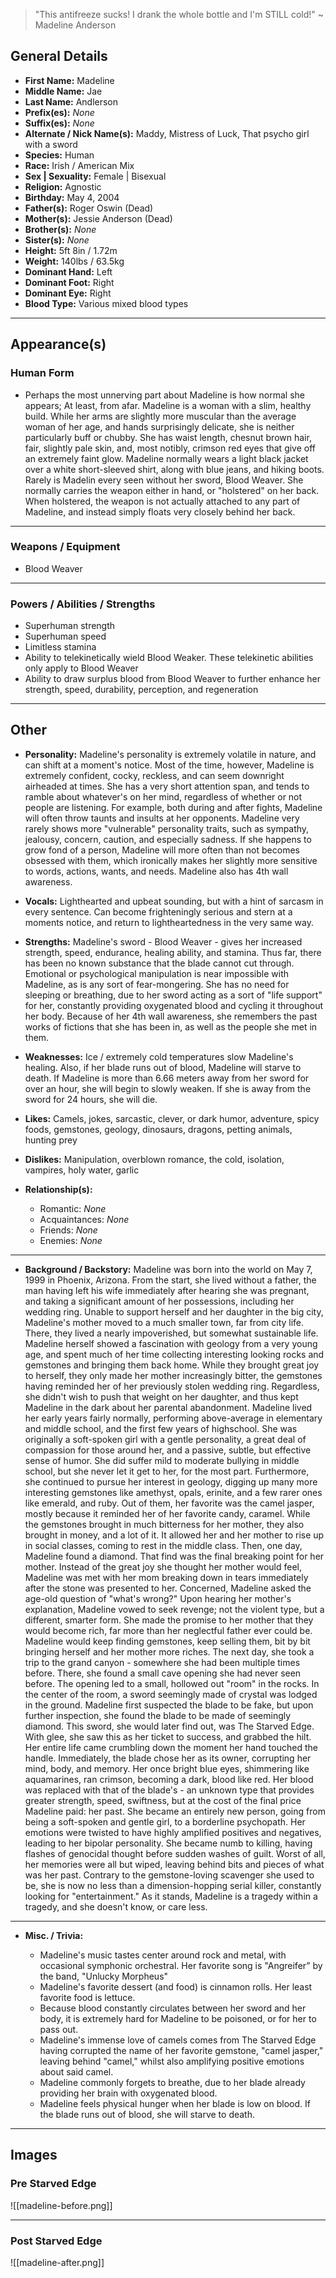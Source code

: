 > "This antifreeze sucks! I drank the whole bottle and I'm STILL cold!" ~ Madeline Anderson

## General Details

- **First Name:** Madeline
- **Middle Name:** Jae
- **Last Name:** Andlerson
- **Prefix(es):** *None*
- **Suffix(es):** *None*
- **Alternate / Nick Name(s):** Maddy, Mistress of Luck, That psycho girl with a sword
- **Species:** Human
- **Race:** Irish / American Mix
- **Sex | Sexuality:** Female | Bisexual
- **Religion:** Agnostic
- **Birthday:** May 4, 2004
- **Father(s):** Roger Oswin (Dead)
- **Mother(s):** Jessie Anderson (Dead)
- **Brother(s):** *None*
- **Sister(s):** *None*
- **Height:** 5ft 8in / 1.72m
- **Weight:** 140lbs / 63.5kg
- **Dominant Hand:** Left
- **Dominant Foot:** Right
- **Dominant Eye:** Right
- **Blood Type:** Various mixed blood types

* * *

## Appearance(s)
### Human Form
- Perhaps the most unnerving part about Madeline is how normal she appears; At least, from afar. Madeline is a woman with a slim, healthy build. While her arms are slightly more muscular than the average woman of her age, and hands surprisingly delicate, she is neither particularly buff or chubby. She has waist length, chesnut brown hair, fair, slightly pale skin, and, most notibly, crimson red eyes that give off an extremely faint glow. Madeline normally wears a light black jacket over a white short-sleeved shirt, along with blue jeans, and hiking boots. Rarely is Madelin every seen without her sword, Blood Weaver. She normally carries the weapon either in hand, or "holstered" on her back. When holstered, the weapon is not actually attached to any part of Madeline, and instead simply floats very closely behind her back.

* * *

### Weapons / Equipment

- Blood Weaver

* * *

### Powers / Abilities / Strengths

- Superhuman strength
- Superhuman speed
- Limitless stamina
- Ability to telekinetically wield Blood Weaker. These telekinetic abilities only apply to Blood Weaver
- Ability to draw surplus blood from Blood Weaver to further enhance her strength, speed, durability, perception, and regeneration

* * *

## Other

- **Personality:** Madeline's personality is extremely volatile in nature, and can shift at a moment's notice. Most of the time, however, Madeline is extremely confident, cocky, reckless, and can seem downright airheaded at times. She has a very short attention span, and tends to ramble about whatever's on her mind, regardless of whether or not people are listening. For example, both during and after fights, Madeline will often throw taunts and insults at her opponents. Madeline very rarely shows more "vulnerable" personality traits, such as sympathy, jealousy, concern, caution, and especially sadness. If she happens to grow fond of a person, Madeline will more often than not becomes obsessed with them, which ironically makes her slightly more sensitive to words, actions, wants, and needs. Madeline also has 4th wall awareness.
    
- **Vocals:** Lighthearted and upbeat sounding, but with a hint of sarcasm in every sentence. Can become frighteningly serious and stern at a moments notice, and return to lightheartedness in the very same way.
    
- **Strengths:** Madeline's sword - Blood Weaver - gives her increased strength, speed, endurance, healing ability, and stamina. Thus far, there has been no known substance that the blade cannot cut through. Emotional or psychological manipulation is near impossible with Madeline, as is any sort of fear-mongering. She has no need for sleeping or breathing, due to her sword acting as a sort of "life support" for her, constantly providing oxygenated blood and cycling it throughout her body. Because of her 4th wall awareness, she remembers the past works of fictions that she has been in, as well as the people she met in them.
    
- **Weaknesses:** Ice / extremely cold temperatures slow Madeline's healing. Also, if her blade runs out of blood, Madeline will starve to death. If Madeline is more than 6.66 meters away from her sword for over an hour, she will begin to slowly weaken. If she is away from the sword for 24 hours, she will die.
    
- **Likes:** Camels, jokes, sarcastic, clever, or dark humor, adventure, spicy foods, gemstones, geology, dinosaurs, dragons, petting animals, hunting prey
    
- **Dislikes:** Manipulation, overblown romance, the cold, isolation, vampires, holy water, garlic
    
- **Relationship(s):**
    
    - Romantic: *None*
    - Acquaintances: *None*
    - Friends: *None*
    - Enemies: *None*
***
- **Background / Backstory:** Madeline was born into the world on May 7, 1999 in Phoenix, Arizona. From the start, she lived without a father, the man having left his wife immediately after hearing she was pregnant, and taking a significant amount of her possessions, including her wedding ring. Unable to support herself and her daughter in the big city, Madeline's mother moved to a much smaller town, far from city life. There, they lived a nearly impoverished, but somewhat sustainable life. Madeline herself showed a fascination with geology from a very young age, and spent much of her time collecting interesting looking rocks and gemstones and bringing them back home. While they brought great joy to herself, they only made her mother increasingly bitter, the gemstones having reminded her of her previously stolen wedding ring. Regardless, she didn't wish to push that weight on her daughter, and thus kept Madeline in the dark about her parental abandonment. Madeline lived her early years fairly normally, performing above-average in elementary and middle school, and the first few years of highschool. She was originally a soft-spoken girl with a gentle personality, a great deal of compassion for those around her, and a passive, subtle, but effective sense of humor. She did suffer mild to moderate bullying in middle school, but she never let it get to her, for the most part. Furthermore, she continued to pursue her interest in geology, digging up many more interesting gemstones like amethyst, opals, erinite, and a few rarer ones like emerald, and ruby. Out of them, her favorite was the camel jasper, mostly because it reminded her of her favorite candy, caramel. While the gemstones brought in much bitterness for her mother, they also brought in money, and a lot of it. It allowed her and her mother to rise up in social classes, coming to rest in the middle class. Then, one day, Madeline found a diamond. That find was the final breaking point for her mother. Instead of the great joy she thought her mother would feel, Madeline was met with her mom breaking down in tears immediately after the stone was presented to her. Concerned, Madeline asked the age-old question of "what's wrong?" Upon hearing her mother's explanation, Madeline vowed to seek revenge; not the violent type, but a different, smarter form. She made the promise to her mother that they would become rich, far more than her neglectful father ever could be. Madeline would keep finding gemstones, keep selling them, bit by bit bringing herself and her mother more riches. The next day, she took a trip to the grand canyon - somewhere she had been multiple times before. There, she found a small cave opening she had never seen before. The opening led to a small, hollowed out "room" in the rocks. In the center of the room, a sword seemingly made of crystal was lodged in the ground. Madeline first suspected the blade to be fake, but upon further inspection, she found the blade to be made of seemingly diamond. This sword, she would later find out, was The Starved Edge. With glee, she saw this as her ticket to success, and grabbed the hilt. Her entire life came crumbling down the moment her hand touched the handle. Immediately, the blade chose her as its owner, corrupting her mind, body, and memory. Her once bright blue eyes, shimmering like aquamarines, ran crimson, becoming a dark, blood like red. Her blood was replaced with that of the blade's - an unknown type that provides greater strength, speed, swiftness, but at the cost of the final price Madeline paid: her past. She became an entirely new person, going from being a soft-spoken and gentle girl, to a borderline psychopath. Her emotions were twisted to have highly amplified positives and negatives, leading to her bipolar personality. She became numb to killing, having flashes of genocidal thought before sudden washes of guilt. Worst of all, her memories were all but wiped, leaving behind bits and pieces of what was her past. Contrary to the gemstone-loving scavenger she used to be, she is now no less than a dimension-hopping serial killer, constantly looking for "entertainment." As it stands, Madeline is a tragedy within a tragedy, and she doesn't know, or care less.
***
- **Misc. / Trivia:**
    
    - Madeline's music tastes center around rock and metal, with occasional symphonic orchestral. Her favorite song is "Angreifer” by the band, "Unlucky Morpheus"
    - Madeline's favorite dessert (and food) is cinnamon rolls. Her least favorite food is lettuce.
    - Because blood constantly circulates between her sword and her body, it is extremely hard for Madeline to be poisoned, or for her to pass out.
    - Madeline's immense love of camels comes from The Starved Edge having corrupted the name of her favorite gemstone, "camel jasper," leaving behind "camel," whilst also amplifying positive emotions about said camel.
    - Madeline commonly forgets to breathe, due to her blade already providing her brain with oxygenated blood.
    - Madeline feels physical hunger when her blade is low on blood. If the blade runs out of blood, she will starve to death.

* * *

## Images
### Pre Starved Edge
![[madeline-before.png]]
***
### Post Starved Edge
![[madeline-after.png]]